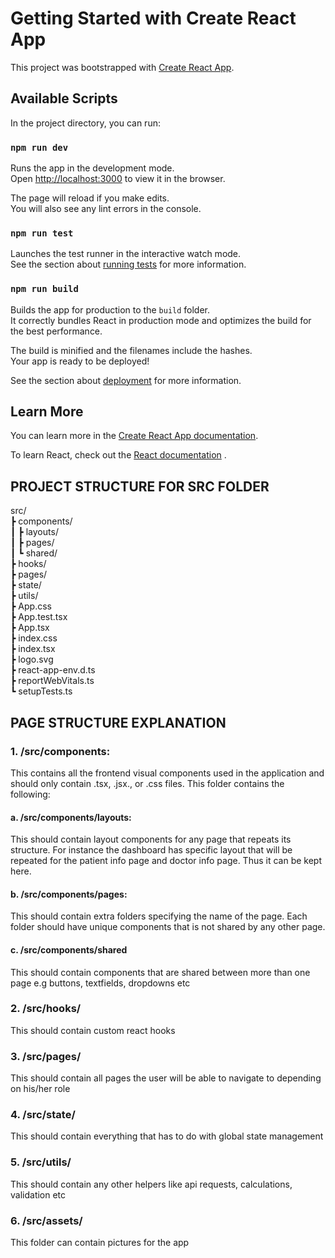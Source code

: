 # Getting Started with Create React App

This project was bootstrapped with [Create React App](https://github.com/facebook/create-react-app).

## Available Scripts

In the project directory, you can run:

### `npm run dev`

Runs the app in the development mode.\
Open [http://localhost:3000](http://localhost:3000) to view it in the browser.

The page will reload if you make edits.\
You will also see any lint errors in the console.

### `npm run test`

Launches the test runner in the interactive watch mode.\
See the section about [running tests](https://facebook.github.io/create-react-app/docs/running-tests) for more information.

### `npm run build`

Builds the app for production to the `build` folder.\
It correctly bundles React in production mode and optimizes the build for the best performance.

The build is minified and the filenames include the hashes.\
Your app is ready to be deployed!

See the section about [deployment](https://facebook.github.io/create-react-app/docs/deployment) for more information.

## Learn More

You can learn more in the [Create React App documentation](https://facebook.github.io/create-react-app/docs/getting-started).

To learn React, check out the [React documentation](https://reactjs.org/)
.


## PROJECT STRUCTURE FOR SRC FOLDER

src/  
┣ components/  
┃ ┣ layouts/  
┃ ┣ pages/  
┃ ┗ shared/  
┣ hooks/  
┣ pages/  
┣ state/  
┣ utils/  
┣ App.css  
┣ App.test.tsx  
┣ App.tsx  
┣ index.css  
┣ index.tsx  
┣ logo.svg  
┣ react-app-env.d.ts  
┣ reportWebVitals.ts  
┗ setupTests.ts


## PAGE STRUCTURE EXPLANATION

### 1. /src/components:
This contains all the frontend visual components used in the application and should only contain .tsx, .jsx., or .css files. This folder contains the following:

#### a. /src/components/layouts:
This should contain layout components for any page that repeats its structure. For instance the dashboard has specific layout that will be repeated for the patient info page and doctor info page. Thus it can be kept here.

#### b. /src/components/pages:
This should contain extra folders specifying the name of the page. Each folder should have unique components that is not shared by any other page.

#### c. /src/components/shared
This should contain components that are shared between more than one page e.g buttons, textfields, dropdowns etc

### 2. /src/hooks/
This should contain custom react hooks

### 3. /src/pages/
This should contain all pages the user will be able to navigate to depending on his/her role

### 4. /src/state/
This should contain everything that has to do with global state management

### 5. /src/utils/
This should contain any other helpers like api requests, calculations, validation etc

### 6. /src/assets/
This folder can contain pictures for the app
